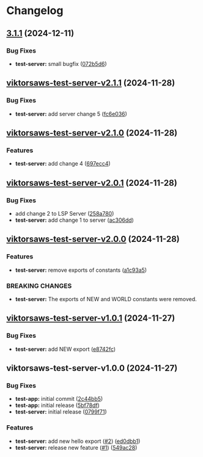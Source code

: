 # Changelog

## [3.1.1](https://github.com/viktorsaws/semrel-monorepo-experiment/compare/test-server/v3.1.0...test-server/v3.1.1) (2024-12-11)


### Bug Fixes

* **test-server:** small bugfix ([072b5d6](https://github.com/viktorsaws/semrel-monorepo-experiment/commit/072b5d6b3d310da666f6f953c1f7ff5f85c38901))

## [viktorsaws-test-server-v2.1.1](https://github.com/viktorsaws/semrel-monorepo-experiment/compare/test-server/v2.1.0...test-server/v2.1.1) (2024-11-28)


### Bug Fixes

* **test-server:** add server change 5 ([fc6e036](https://github.com/viktorsaws/semrel-monorepo-experiment/commit/fc6e036437fc0dd245245cbb4daf250454e36179))

## [viktorsaws-test-server-v2.1.0](https://github.com/viktorsaws/semrel-monorepo-experiment/compare/test-server/v2.0.1...test-server/v2.1.0) (2024-11-28)


### Features

* **test-server:** add change 4 ([697ecc4](https://github.com/viktorsaws/semrel-monorepo-experiment/commit/697ecc4f07b3b60ad3bc6d869d03d94ab39fbfa9))

## [viktorsaws-test-server-v2.0.1](https://github.com/viktorsaws/semrel-monorepo-experiment/compare/test-server/v2.0.0...test-server/v2.0.1) (2024-11-28)


### Bug Fixes

* add change 2 to LSP Server ([258a780](https://github.com/viktorsaws/semrel-monorepo-experiment/commit/258a780195eaac85a4add40e0f4c9607c9fb55ea))
* **test-server:** add change 1 to server ([ac306dd](https://github.com/viktorsaws/semrel-monorepo-experiment/commit/ac306dd31e883229f9eb808792a711d5be471f63))

## [viktorsaws-test-server-v2.0.0](https://github.com/viktorsaws/semrel-monorepo-experiment/compare/test-server/v1.0.1...test-server/v2.0.0) (2024-11-28)


### Features

* **test-server:** remove exports of constants ([a1c93a5](https://github.com/viktorsaws/semrel-monorepo-experiment/commit/a1c93a585c6a874dc901898ac61df439b0fdc025))


### BREAKING CHANGES

* **test-server:** The exports of NEW and WORLD constants were removed.

## [viktorsaws-test-server-v1.0.1](https://github.com/viktorsaws/semrel-monorepo-experiment/compare/test-server/v1.0.0...test-server/v1.0.1) (2024-11-27)


### Bug Fixes

* **test-server:** add NEW export ([e8742fc](https://github.com/viktorsaws/semrel-monorepo-experiment/commit/e8742fc99a548ed099886eebf78e5c6ae1878b5e))

## viktorsaws-test-server-v1.0.0 (2024-11-27)


### Bug Fixes

* **test-app:** initial commit ([2c44bb5](https://github.com/viktorsaws/semrel-monorepo-experiment/commit/2c44bb582ef288ded76eeaf8dfe111bac387e7fa))
* **test-app:** initial release ([5bf78df](https://github.com/viktorsaws/semrel-monorepo-experiment/commit/5bf78dfbb5d3d1a9f924c21c03ae01a4354a2d49))
* **test-server:** initial release ([0799f71](https://github.com/viktorsaws/semrel-monorepo-experiment/commit/0799f71bbe62b00ee0d3dc768a74edbd440530d9))


### Features

* **test-server:** add new hello export ([#2](https://github.com/viktorsaws/semrel-monorepo-experiment/issues/2)) ([ed0dbb1](https://github.com/viktorsaws/semrel-monorepo-experiment/commit/ed0dbb1b2e202dda49f55a2b9ebea9a24426dbd5))
* **test-server:** release new feature ([#1](https://github.com/viktorsaws/semrel-monorepo-experiment/issues/1)) ([549ac28](https://github.com/viktorsaws/semrel-monorepo-experiment/commit/549ac28ed5111f4face675d08042fcb984ba4a3f))
